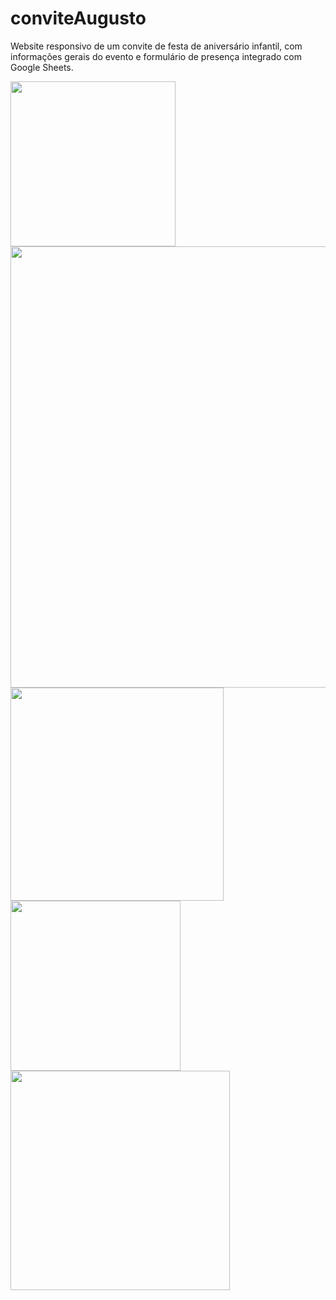 # conviteAugusto
Website responsivo de um convite de festa de aniversário infantil, com informações gerais do evento e formulário de presença integrado com Google Sheets.
<br>

<div display=flex>
  <img src="https://github.com/user-attachments/assets/fc814104-f1f5-4ecb-8ff0-415fdea84273" width="264"></img>
  <img src="https://github.com/user-attachments/assets/cdbc5024-b0c0-456a-b72a-045603b64e07" width="706"></img>
  <img src="https://github.com/user-attachments/assets/b4900085-ba30-46fd-a293-73753c955f20" width="341"></img>
  <img src="https://github.com/user-attachments/assets/a4d29d53-1c5d-4efa-ace7-73a2e1698edb" width="272"></img>
  <img src="https://github.com/user-attachments/assets/d2d8de58-840f-476d-9d2f-28f70dc5b931" width="351"></img>
</div>

